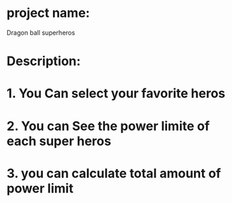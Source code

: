 # project name:
 Dragon ball superheros


# Description:
# 1. You Can select your favorite heros
# 2. You can See the power limite of each super heros
# 3. you can calculate total amount of power limit